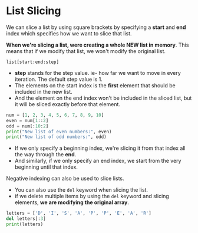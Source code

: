# List Slicing

We can slice a list by using square brackets by specifying a **start** and **end** index which specifies how we want to slice that list.

**When we're slicing a list, were creating a whole NEW list in memory**. This means that if we modify that list, we won't modify the original list.
```
list[start:end:step]
```
* **step** stands for the step value. ie- how far we want to move in every iteration. The default step value is 1.
* The elements on the start index is the **first** element that should be included in the new list.
* And the element on the end index won't be included in the sliced list, but it will be sliced exactly before that element.

```python
num = [1, 2, 3, 4, 5, 6, 7, 8, 9, 10]
even = num[1::2]
odd = num[:10:2]
print("New list of even numbers:", even)
print("New list of odd numbers:", odd)
``` 

* If we only specify a beginning index, we're slicing it from that index all the way through the **end**.
* And similarly, if we only specify an end index, we start from the very beginning until that index.

Negative indexing can also be used to slice lists.

* You can also use the `del` keyword when slicing the list.
* if we delete multiple items by using the `del` keyword and slicing elements, **we are modifying the original array**.

```python
letters = ['D', 'I', 'S', 'A', 'P', 'P', 'E', 'A', 'R']
del letters[:3]
print(letters)
```